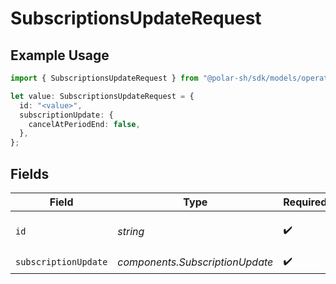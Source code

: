 # SubscriptionsUpdateRequest

## Example Usage

```typescript
import { SubscriptionsUpdateRequest } from "@polar-sh/sdk/models/operations/subscriptionsupdate.js";

let value: SubscriptionsUpdateRequest = {
  id: "<value>",
  subscriptionUpdate: {
    cancelAtPeriodEnd: false,
  },
};
```

## Fields

| Field                           | Type                            | Required                        | Description                     |
| ------------------------------- | ------------------------------- | ------------------------------- | ------------------------------- |
| `id`                            | *string*                        | :heavy_check_mark:              | The subscription ID.            |
| `subscriptionUpdate`            | *components.SubscriptionUpdate* | :heavy_check_mark:              | N/A                             |